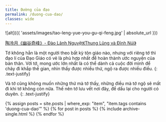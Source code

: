 ```yaml
---
title: Đường của đạo
permalink: /duong-cua-dao/
classes: wide
---
```


![alt]({{ 'assets/images/tao-leng-yue-you-gu-qi-feng.jpg' | absolute_url }})
> <cite>
<a target="_blank" href="http://www.360doc.com/content/15/0914/22/15883912_499173466.shtml">
陶冷月《幽谷奇峰》- Đào Lãnh Nguyệt《Thung Lũng và Đỉnh Núi》
</a>
</cite>

Tớ không hẳn là một người theo bất kỳ tôn giáo nào, nhưng với riêng tớ thì đạo lí của Đạo Giáo có vẻ là phù hợp nhất để hoàn thành ước nguyện của bản thân. Với tớ, mong ước lớn nhất là có thể dành cả cuộc đời mình để chảy đi khắp thế gian, nhìn thấy được nhiều thứ, ngộ ra được nhiều điều.
{: .text-justify}

Và tớ cũng không muốn những thứ mà tớ thấy, những điều mà tớ ngộ sẽ mất đi khi tớ không còn nữa. Thế nên tớ lưu vết nơi đây, để dấu lại cho người có duyên.
{: .text-justify}

{% assign posts = site.posts | where_exp: "item", "item.tags contains 'duong-cua-dao'" %}
{% for post in posts %}
  {% include archive-single.html %}
{% endfor %}